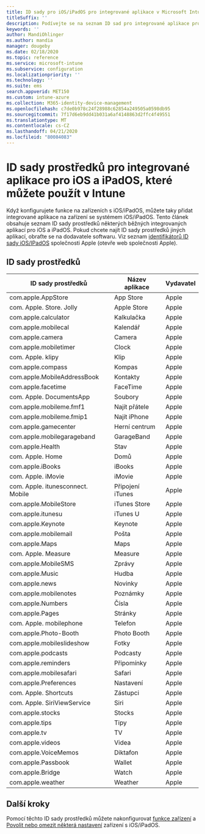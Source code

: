 ```yaml
---
title: ID sady pro iOS/iPadOS pro integrované aplikace v Microsoft Intune – Azure | Microsoft Docs
titleSuffix: ''
description: Podívejte se na seznam ID sad pro integrované aplikace pro iOS a iPadOS. Pomocí těchto ID sady prostředků explicitně povolte aplikace v konfiguračních profilech zařízení a zásadách v Microsoft Intune.
keywords: ''
author: MandiOhlinger
ms.author: mandia
manager: dougeby
ms.date: 02/18/2020
ms.topic: reference
ms.service: microsoft-intune
ms.subservice: configuration
ms.localizationpriority: ''
ms.technology: ''
ms.suite: ems
search.appverid: MET150
ms.custom: intune-azure
ms.collection: M365-identity-device-management
ms.openlocfilehash: c7de0b978c24f28988c62854a249505a0598db95
ms.sourcegitcommit: 7f17d6eb9dd41b031a6af4148863d2ffc4f49551
ms.translationtype: MT
ms.contentlocale: cs-CZ
ms.lasthandoff: 04/21/2020
ms.locfileid: "80084083"
---
```

# <a name="bundle-ids-for-built-in-ios-and-ipados-apps-you-can-use-in-intune"></a>ID sady prostředků pro integrované aplikace pro iOS a iPadOS, které můžete použít v Intune

Když konfigurujete funkce na zařízeních s iOS/iPadOS, můžete taky přidat integrované aplikace na zařízení se systémem iOS/iPadOS. Tento článek obsahuje seznam ID sady prostředků některých běžných integrovaných aplikací pro iOS a iPadOS. Pokud chcete najít ID sady prostředků jiných aplikací, obraťte se na dodavatele softwaru. Viz seznam [identifikátorů ID sady iOS/IPadOS](https://support.apple.com/guide/mdm/ios-bundle-ids-mdm90f60c1ce/web) společnosti Apple (otevře web společnosti Apple).

## <a name="bundle-ids"></a>ID sady prostředků

| ID sady prostředků                   | Název aplikace     | Vydavatel |
|-----------------------------|--------------|-----------|
| com.apple.AppStore          | App Store    | Apple     |
| com. Apple. Store. Jolly       | Apple Store  | Apple     |
| com.apple.calculator        | Kalkulačka   | Apple     |
| com.apple.mobilecal         | Kalendář     | Apple     |
| com.apple.camera            | Camera       | Apple     |
| com.apple.mobiletimer       | Clock        | Apple     |
| com. Apple. klipy             | Klip        | Apple     |
| com.apple.compass           | Kompas      | Apple     |
| com.apple.MobileAddressBook | Kontakty     | Apple     |
| com.apple.facetime          | FaceTime     | Apple     |
| com. Apple. DocumentsApp      | Soubory        | Apple     |
| com.apple.mobileme.fmf1     | Najít přátele | Apple     |
| com.apple.mobileme.fmip1    | Najít iPhone  | Apple     |
| com.apple.gamecenter        | Herní centrum  | Apple     |
| com.apple.mobilegarageband  | GarageBand   | Apple     |
| com.apple.Health            | Stav       | Apple     |
| com. Apple. Home              | Domů         | Apple     |
| com.apple.iBooks            | iBooks       | Apple     |
| com. Apple. iMovie            | iMovie       | Apple     |
| com. Apple. itunesconnect. Mobile | Připojení iTunes | Apple |
| com.apple.MobileStore       | iTunes Store | Apple     |
| com.apple.itunesu           | iTunes U     | Apple     |
| com.apple.Keynote           | Keynote      | Apple     |
| com.apple.mobilemail        | Pošta         | Apple     |
| com.apple.Maps              | Maps         | Apple     |
| com. Apple. Measure           | Measure      | Apple     |
| com.apple.MobileSMS         | Zprávy     | Apple     |
| com.apple.Music             | Hudba        | Apple     |
| com.apple.news              | Novinky         | Apple     |
| com.apple.mobilenotes       | Poznámky        | Apple     |
| com.apple.Numbers           | Čísla      | Apple     |
| com.apple.Pages             | Stránky        | Apple     |
| com. Apple. mobilephone       | Telefon        | Apple     |
| com.apple.Photo-Booth       | Photo Booth  | Apple     |
| com.apple.mobileslideshow   | Fotky       | Apple     |
| com.apple.podcasts          | Podcasty     | Apple     |
| com.apple.reminders         | Připomínky    | Apple     |
| com.apple.mobilesafari      | Safari       | Apple     |
| com.apple.Preferences       | Nastavení     | Apple     |
| com. Apple. Shortcuts         | Zástupci    | Apple     |
| com. Apple. SiriViewService   | Siri         | Apple     |
| com.apple.stocks            | Stocks       | Apple     |
| com.apple.tips              | Tipy         | Apple     |
| com.apple.tv                | TV           | Apple     |
| com.apple.videos            | Videa       | Apple     |
| com.apple.VoiceMemos        | Diktafon   | Apple     |
| com.apple.Passbook          | Wallet       | Apple     |
| com.apple.Bridge            | Watch        | Apple     |
| com.apple.weather           | Weather      | Apple     |

## <a name="next-steps"></a>Další kroky

Pomocí těchto ID sady prostředků můžete nakonfigurovat [funkce zařízení](ios-device-features-settings.md) a [Povolit nebo omezit některá nastavení](device-restrictions-ios.md) zařízení s iOS/iPadOS.
